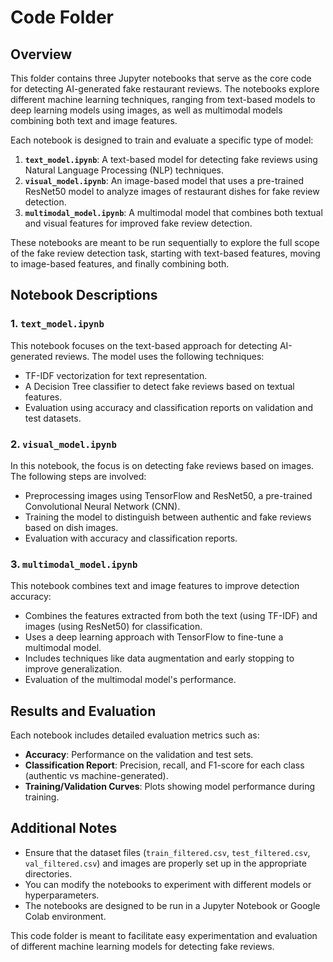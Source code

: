 # Code Folder

## Overview

This folder contains three Jupyter notebooks that serve as the core code for detecting AI-generated fake restaurant reviews. The notebooks explore different machine learning techniques, ranging from text-based models to deep learning models using images, as well as multimodal models combining both text and image features.

Each notebook is designed to train and evaluate a specific type of model:

1. **`text_model.ipynb`**: A text-based model for detecting fake reviews using Natural Language Processing (NLP) techniques.
2. **`visual_model.ipynb`**: An image-based model that uses a pre-trained ResNet50 model to analyze images of restaurant dishes for fake review detection.
3. **`multimodal_model.ipynb`**: A multimodal model that combines both textual and visual features for improved fake review detection.

These notebooks are meant to be run sequentially to explore the full scope of the fake review detection task, starting with text-based features, moving to image-based features, and finally combining both.

## Notebook Descriptions

### 1. **`text_model.ipynb`**
This notebook focuses on the text-based approach for detecting AI-generated reviews. The model uses the following techniques:
- TF-IDF vectorization for text representation.
- A Decision Tree classifier to detect fake reviews based on textual features.
- Evaluation using accuracy and classification reports on validation and test datasets.

### 2. **`visual_model.ipynb`**
In this notebook, the focus is on detecting fake reviews based on images. The following steps are involved:
- Preprocessing images using TensorFlow and ResNet50, a pre-trained Convolutional Neural Network (CNN).
- Training the model to distinguish between authentic and fake reviews based on dish images.
- Evaluation with accuracy and classification reports.

### 3. **`multimodal_model.ipynb`**
This notebook combines text and image features to improve detection accuracy:
- Combines the features extracted from both the text (using TF-IDF) and images (using ResNet50) for classification.
- Uses a deep learning approach with TensorFlow to fine-tune a multimodal model.
- Includes techniques like data augmentation and early stopping to improve generalization.
- Evaluation of the multimodal model's performance.

## Results and Evaluation

Each notebook includes detailed evaluation metrics such as:
- **Accuracy**: Performance on the validation and test sets.
- **Classification Report**: Precision, recall, and F1-score for each class (authentic vs machine-generated).
- **Training/Validation Curves**: Plots showing model performance during training.

## Additional Notes

- Ensure that the dataset files (`train_filtered.csv`, `test_filtered.csv`, `val_filtered.csv`) and images are properly set up in the appropriate directories.
- You can modify the notebooks to experiment with different models or hyperparameters.
- The notebooks are designed to be run in a Jupyter Notebook or Google Colab environment.

This code folder is meant to facilitate easy experimentation and evaluation of different machine learning models for detecting fake reviews.

